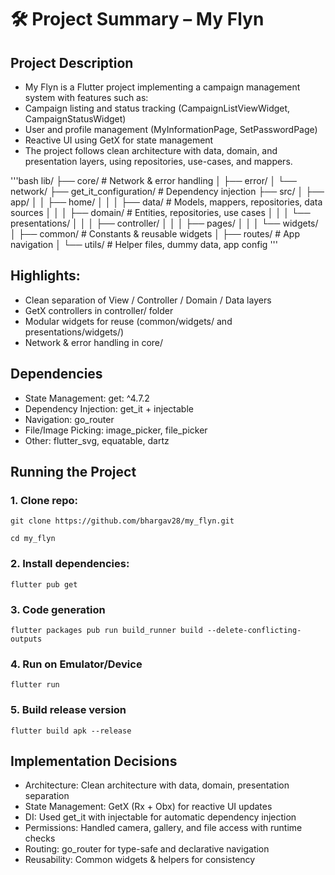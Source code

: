 #  🛠️ Project Summary – My Flyn
## Project Description

 - My Flyn is a Flutter project implementing a campaign management system with features such as:
 - Campaign listing and status tracking (CampaignListViewWidget, CampaignStatusWidget)
 - User and profile management (MyInformationPage, SetPasswordPage)
 - Reactive UI using GetX for state management
 - The project follows clean architecture with data, domain, and presentation layers, using repositories, use-cases, and mappers.


'''bash
lib/
├── core/                 # Network & error handling
│   ├── error/
│   └── network/
├── get_it_configuration/ # Dependency injection
├── src/
│   ├── app/
│   │   ├── home/
│   │   │   ├── data/        # Models, mappers, repositories, data sources
│   │   │   ├── domain/      # Entities, repositories, use cases
│   │   │   └── presentations/
│   │   │       ├── controller/
│   │   │       ├── pages/
│   │   │       └── widgets/
│   ├── common/              # Constants & reusable widgets
│   ├── routes/              # App navigation
│   └── utils/               # Helper files, dummy data, app config
'''





## Highlights:
 - Clean separation of View / Controller / Domain / Data layers
 - GetX controllers in controller/ folder
 - Modular widgets for reuse (common/widgets/ and presentations/widgets/)
 - Network & error handling in core/


## Dependencies

 - State Management: get: ^4.7.2
 - Dependency Injection: get_it + injectable
 - Navigation: go_router
 - File/Image Picking: image_picker, file_picker
 - Other: flutter_svg, equatable, dartz



## Running the Project
### 1. Clone repo:

    git clone https://github.com/bhargav28/my_flyn.git
  
    cd my_flyn

### 2. Install dependencies:

    flutter pub get

### 3. Code generation

    flutter packages pub run build_runner build --delete-conflicting-outputs

### 4. Run on Emulator/Device

    flutter run

### 5. Build release version

    flutter build apk --release


## Implementation Decisions

 - Architecture: Clean architecture with data, domain, presentation separation
 - State Management: GetX (Rx + Obx) for reactive UI updates
 - DI: Used get_it with injectable for automatic dependency injection
 - Permissions: Handled camera, gallery, and file access with runtime checks
 - Routing: go_router for type-safe and declarative navigation
 - Reusability: Common widgets & helpers for consistency